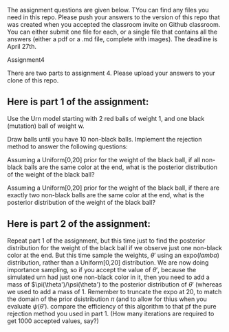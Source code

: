The assignment questions are given below. TYou can find any files you need in this repo. Please push your answers to the version of this repo that was created when you accepted the classroom invite on Github classroom. You can either submit one file for each, or a single file that contains all the answers (either a pdf or a .md file, complete with images). The deadline is April 27th.

Assignment4

There are two parts to assignment 4. Please upload your answers to your clone of this repo.

## Here is part 1 of the assignment:

Use the Urn model starting with 2 red balls of weight 1, and one black (mutation) ball of weight w.

Draw balls until you have 10 non-black balls. Implement the rejection method to answer the following questions:

Assuming a Uniform[0,20] prior for the weight of the black ball, if all non-black balls are the same color at the end, what is the posterior distribution of the weight of the black ball?

Assuming a Uniform[0,20] prior for the weight of the black ball, if there are exactly two non-black balls are the same color at the end, what is the posterior distribution of the weight of the black ball?

## Here is part 2 of the assignment:

Repeat part 1 of the assignment, but this time just to find the posterior distribution for the weight of the black ball if we observe just one non-black color at the end.
But this time sample the weights, $\theta'$ using an expo($lamba$) distribution, rather than a Uniform[0,20] distribution.
We are now doing importance sampling, so if you accept the value of $\theta'$, because the simulated urn had just one non-black color in it, then you need to add a mass of $\pi(\theta')/\psi(\theta') to the posterior distribution of $\theta'$ (whereas we used to add a mass of 1.
Remember to truncate the expo at 20, to match the domain of the prior dsistribution $\pi$ (and to allow for thius when you evaluate $\psi(\theta')$.
compare the efficiency of this algorithm to that pf the pure rejection method you used in part 1. (How many iterations are required to get 1000 accepted values, say?)
